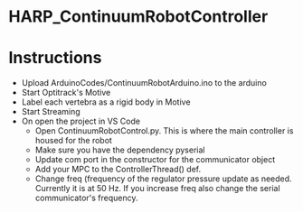 # HARP_ContinuumRobotController

# Instructions

- Upload ArduinoCodes/ContinuumRobotArduino.ino to the arduino
- Start Optitrack's Motive
- Label each vertebra as a rigid body in Motive
- Start Streaming
- On open the project in VS Code
  - Open ContinuumRobotControl.py. This is where the main controller is housed for the robot
  - Make sure you have the dependency pyserial
  - Update com port in the constructor for the communicator object
  - Add your MPC to the ControllerThread() def.
  - Change freq (frequency of the regulator pressure update as needed. Currently it is at 50 Hz. If you increase freq also change the serial communicator's frequency.
